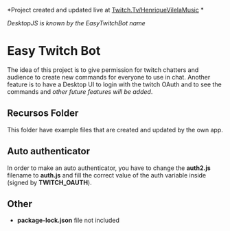 *Project created and updated live at  [Twitch.Tv/HenriqueVilelaMusic](https://twitch.tv/henriquevilelamusic) *


*DesktopJS is known by the EasyTwitchBot name*

# Easy Twitch Bot

The idea of this project is to give permission for twitch chatters and audience to create new commands for everyone to use in chat.
Another feature is to have a Desktop UI to login with the twitch OAuth and to see the commands and _other future features will be added_.

## Recursos Folder
This folder have example files that are created and updated by the own app.

## Auto authenticator

In order to make an auto authenticator, you have to change the **auth2.js** filename to **auth.js** and fill the correct value of the auth variable inside (signed by **TWITCH_OAUTH**).

## Other
- **package-lock.json** file not included
